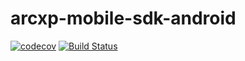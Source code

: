 # arcxp-mobile-sdk-android
[![codecov](https://codecov.io/gh/WPMedia/arcxp-mobile-sdk-android/branch/develop/graph/badge.svg?token=YJYTES3CP6)](https://codecov.io/gh/WPMedia/arcxp-mobile-sdk-android)
[![Build Status](https://app.bitrise.io/app/4da7238aea0d6fa3/status.svg?token=8KQXMaBG2Sy-Qkk0RTZ3gw&branch=master)](https://app.bitrise.io/app/4da7238aea0d6fa3)